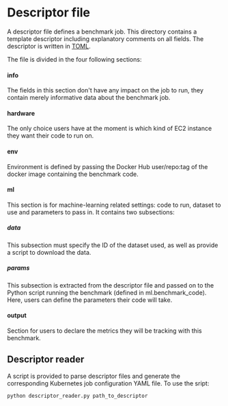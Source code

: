 # Descriptor file

A descriptor file defines a benchmark job. This directory contains a template descriptor including explanatory comments on all fields. The descriptor is written in [TOML](https://github.com/toml-lang/toml).

The file is divided in the four following sections:

#### info
The fields in this section don't have any impact on the job to run, they contain merely informative data about the benchmark job.

#### hardware
The only choice users have at the moment is which kind of EC2 instance they want their code to run on.

#### env
Environment is defined by passing the Docker Hub user/repo:tag of the docker image containing the benchmark code.

#### ml
This section is for machine-learning related settings: code to run, dataset to use and parameters to pass in. It contains two subsections:

##### data
This subsection must specify the ID of the dataset used, as well as provide a script to download the data. 

##### params
This subsection is extracted from the descriptor file and passed on to the Python script running the benchmark (defined in ml.benchmark_code). Here, users can define the parameters their code will take.

#### output
Section for users to declare the metrics they will be tracking with this benchmark.


## Descriptor reader

A script is provided to parse descriptor files and generate the corresponding Kubernetes job configuration YAML file. To use the sript:

```
python descriptor_reader.py path_to_descriptor
```

